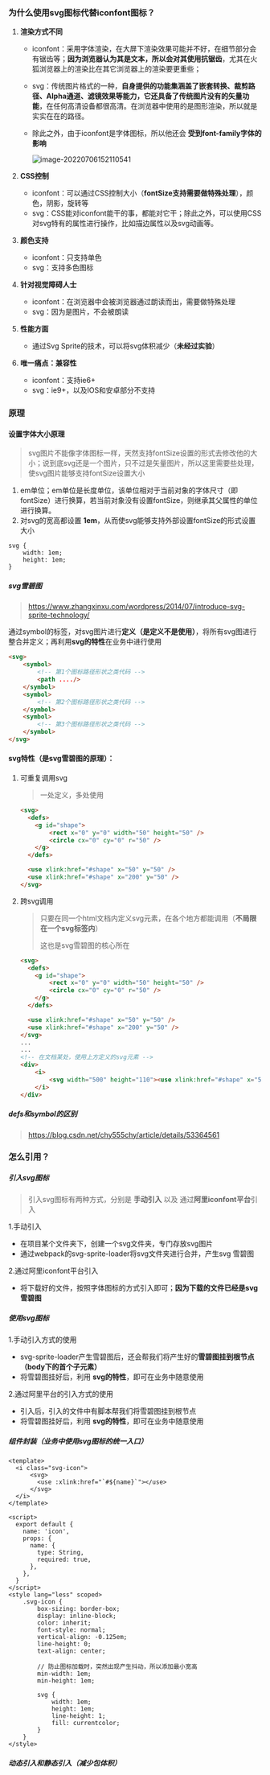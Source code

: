 ### 为什么使用svg图标代替iconfont图标？

1. **渲染方式不同**

   - iconfont：采用字体渲染，在大屏下渲染效果可能并不好，在细节部分会有锯齿等；**因为浏览器认为其是文本，所以会对其使用抗锯齿**，尤其在火狐浏览器上的渲染比在其它浏览器上的渲染要更重些；

   - svg：传统图片格式的一种，**自身提供的功能集涵盖了嵌套转换、裁剪路径、Alpha通道、滤镜效果等能力，它还具备了传统图片没有的矢量功能**，在任何高清设备都很高清。在浏览器中使用的是图形渲染，所以就是实实在在的路径。

   - 除此之外，由于iconfont是字体图标，所以他还会 **受到font-family字体的影响**

     ![image-20220706152110541](C:\Users\User\AppData\Roaming\Typora\typora-user-images\image-20220706152110541.png)

2. **CSS控制**

   - iconfont：可以通过CSS控制大小（**fontSize支持需要做特殊处理**），颜色，阴影，旋转等
   - svg：CSS能对iconfont能干的事，都能对它干；除此之外，可以使用CSS对svg特有的属性进行操作，比如描边属性以及svg动画等。

3. **颜色支持**

   - iconfont：只支持单色
   - svg：支持多色图标

4. **针对视觉障碍人士**

   - iconfont：在浏览器中会被浏览器通过朗读而出，需要做特殊处理
   - svg：因为是图片，不会被朗读

5. **性能方面** 

   - 通过Svg Sprite的技术，可以将svg体积减少（**未经过实验**）

6. **唯一痛点：兼容性**

   - iconfont：支持ie6+
   - svg：ie9+，以及IOS和安卓部分不支持



### 原理

#### 设置字体大小原理

>  svg图片不能像字体图标一样，天然支持fontSize设置的形式去修改他的大小；说到底svg还是一个图片，只不过是矢量图片，所以这里需要些处理，使svg图片能够支持fontSize设置大小

1. em单位；em单位是长度单位，该单位相对于当前对象的字体尺寸（即fontSize）进行换算，若当前对象没有设置fontSize，则继承其父属性的单位进行换算。
2. 对svg的宽高都设置 **1em**，从而使svg能够支持外部设置fontSize的形式设置大小

```less
svg {
	width: 1em;
	height: 1em;
}
```

##### svg雪碧图

> https://www.zhangxinxu.com/wordpress/2014/07/introduce-svg-sprite-technology/

通过symbol的标签，对svg图片进行**定义（是定义不是使用）**，将所有svg图进行整合并定义；再利用**svg的特性**在业务中进行使用

```html
<svg>
    <symbol>
        <!-- 第1个图标路径形状之类代码 -->
        <path ..../>
    </symbol>
    <symbol>
        <!-- 第2个图标路径形状之类代码 -->
    </symbol>
    <symbol>
        <!-- 第3个图标路径形状之类代码 -->
    </symbol>
</svg>
```



#### svg特性（是svg雪碧图的原理）：

  1. 可重复调用svg

     > 一处定义，多处使用

     ```html
     <svg>
       <defs>
         <g id="shape">
             <rect x="0" y="0" width="50" height="50" />
             <circle cx="0" cy="0" r="50" />
         </g>
       </defs>
     
       <use xlink:href="#shape" x="50" y="50" />
       <use xlink:href="#shape" x="200" y="50" />
     </svg>
     ```

     

  2. 跨svg调用

     > 只要在同一个html文档内定义svg元素，在各个地方都能调用（**不局限在一个svg标签内**）
     >
     > 这也是svg雪碧图的核心所在
     
     ```html
     <svg>
       <defs>
         <g id="shape">
             <rect x="0" y="0" width="50" height="50" />
             <circle cx="0" cy="0" r="50" />
         </g>
       </defs>
     
       <use xlink:href="#shape" x="50" y="50" />
       <use xlink:href="#shape" x="200" y="50" />
     </svg>
     ...
     ...
     <!-- 在文档某处，使用上方定义的svg元素 -->
     <div>
         <i>
             <svg width="500" height="110"><use xlink:href="#shape" x="50" y="50" /></svg>
         </i>
     </div>
     ```
     

##### defs和symbol的区别

> https://blog.csdn.net/chy555chy/article/details/53364561

### 怎么引用？

##### 引入svg图标

> 引入svg图标有两种方式，分别是 **手动引入** 以及 通过**阿里iconfont平台**引入

1.手动引入

- 在项目某个文件夹下，创建一个svg文件夹，专门存放svg图片
- 通过webpack的svg-sprite-loader将svg文件夹进行合并，产生svg 雪碧图

2.通过阿里iconfont平台引入

- 将下载好的文件，按照字体图标的方式引入即可；**因为下载的文件已经是svg雪碧图**

##### 使用svg图标

1.手动引入方式的使用

- svg-sprite-loader产生雪碧图后，还会帮我们将产生好的**雪碧图挂到根节点（body下的首个子元素）**
- 将雪碧图挂好后，利用 **svg的特性**，即可在业务中随意使用

2.通过阿里平台的引入方式的使用

- 引入后，引入的文件中有脚本帮我们将雪碧图挂到根节点
- 将雪碧图挂好后，利用 **svg的特性**，即可在业务中随意使用

##### 组件封装（业务中使用svg图标的统一入口）

```vue
<template>
  <i class="svg-icon">
      <svg>
        <use :xlink:href="`#${name}`"></use>
      </svg>
  </i>
</template>

<script>
  export default {
    name: 'icon',
    props: {
      name: {
        type: String,
        required: true,
      },
    },
  }
</script>
<style lang="less" scoped>
    .svg-icon {
        box-sizing: border-box;
        display: inline-block;
        color: inherit;
        font-style: normal;
        vertical-align: -0.125em;
        line-height: 0;
        text-align: center;
        
        // 防止图标加载时，突然出现产生抖动，所以添加最小宽高
        min-width: 1em;
        min-height: 1em;
        
        svg {
            width: 1em;
            height: 1em;
            line-height: 1;
            fill: currentcolor;
        }
    }
</style>
```

##### 动态引入和静态引入（减少包体积）
